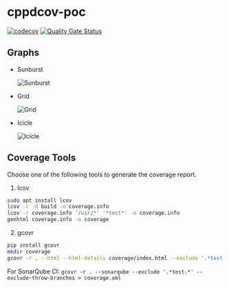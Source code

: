# cppdcov-poc

[![codecov](https://codecov.io/gh/HuaTsai/cppcov-poc/graph/badge.svg?token=3U3E8GDYPM)](https://codecov.io/gh/HuaTsai/cppcov-poc)
[![Quality Gate Status](https://sonarcloud.io/api/project_badges/measure?project=HuaTsai_cppcov-poc&metric=alert_status)](https://sonarcloud.io/summary/new_code?id=HuaTsai_cppcov-poc)

## Graphs

- Sunburst

  ![Sunburst](https://codecov.io/gh/HuaTsai/cppcov-poc/graphs/sunburst.svg?token=3U3E8GDYPM)

- Grid

  ![Grid](https://codecov.io/gh/HuaTsai/cppcov-poc/graphs/tree.svg?token=3U3E8GDYPM)

- Icicle

  ![Icicle](https://codecov.io/gh/HuaTsai/cppcov-poc/graphs/icicle.svg?token=3U3E8GDYPM)

## Coverage Tools

Choose one of the following tools to generate the coverage report.

1. lcov

  ```bash
  sudo apt install lcov
  lcov -c -d build -o coverage.info
  lcov -r coverage.info '/usr/*' '*test*' -o coverage.info
  genhtml coverage.info -o coverage
  ```

2. gcovr

  ```bash
  pip install gcovr
  mkdir coverage
  gcovr -r . --html --html-details coverage/index.html --exclude '.*test.*' --exclude-throw-branches
  ```

  For SonarQube CI: `gcovr -r . --sonarqube --exclude '.*test.*' --exclude-throw-branches > coverage.xml`

